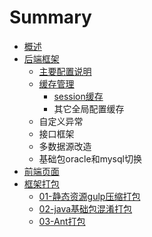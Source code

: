 # Summary

* [概述](README.md)
* [后端框架](hou-duan-kuang-jia.md)
  * [主要配置说明](hou-duan-kuang-jia/zhu-yao-pei-zhi-shuo-ming.md)
  * [缓存管理](hou-duan-kuang-jia/huan-cun-guan-li.md)
    * [session缓存](hou-duan-kuang-jia/huan-cun-guan-li/sessionhuan-cun.md)
    * 其它全局配置缓存
  * 自定义异常
  * 接口框架
  * 多数据源改造
  * 基础包oracle和mysql切换
* [前端页面](qian-duan-ye-mian.md)
* [框架打包](kuang-jia-da-bao.md)
  * [01-静态资源gulp压缩打包](kuang-jia-da-bao/01-jing-tai-zi-yuan-ya-suo-da-bao.md)
  * [02-java基础包混淆打包](kuang-jia-da-bao/02-javaji-chu-bao-hun-yao-da-bao.md)
  * [03-Ant打包](kuang-jia-da-bao/03-ant-da-bao.md)

